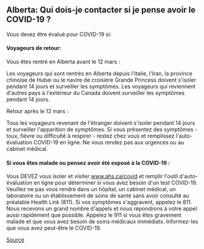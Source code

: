 ## Alberta: Qui dois-je contacter si je pense avoir le COVID-19 ?

Vous devez être évalué pour COVID-19 si:

#### Voyageurs de retour:

Vous êtes rentré en Alberta avant le 12 mars :

Les voyageurs qui sont rentrés en Alberta depuis l'Italie, l'Iran, la province chinoise de Hubei ou le navire de croisière Grande Princess doivent s'isoler pendant 14 jours et surveiller les symptômes.
Les voyageurs qui reviennent d'autres pays à l'extérieur du Canada doivent surveiller les symptômes pendant 14 jours.

Retour après le 12 mars :

Tous les voyageurs revenant de l'étranger doivent s'isoler pendant 14 jours et surveiller l'apparition de symptômes.
Si vous présentez des symptômes - toux, fièvre ou difficulté à respirer - restez chez vous et remplissez l'auto-évaluation COVID-19 en ligne. Ne vous rendez pas aux urgences ou au cabinet médical.

#### Si vous êtes malade ou pensez avoir été exposé à la COVID-19 :

Vous DEVEZ vous isoler et visiter www.ahs.ca/covid et remplir l'outil d'auto-évaluation en ligne pour déterminer si vous avez besoin d'un test COVID-19.
Veuillez ne pas vous rendre dans un hôpital, un cabinet médical, un laboratoire ou un établissement de soins de santé sans avoir consulté au préalable Health Link (811).
Si vos symptômes s'aggravent, appelez le 811. Nous recevons un grand nombre d'appels et nous répondrons à votre appel aussi rapidement que possible.
Appelez le 911 si vous êtes gravement malade et que vous avez besoin de soins médicaux immédiats. Informez-les que vous avez peut-être le COVID-19.

[Source](https://www.albertahealthservices.ca/assets/info/ppih/if-ppih-ncov-2019-public-faq.pdf)
